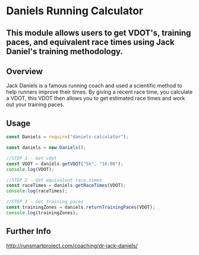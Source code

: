# Daniels Running Calculator

## This module allows users to get VDOT's, training paces, and equivalent race times using Jack Daniel's training methodology.

## Overview

Jack Daniels is a famous running coach and used a scientific method to help runners improve their times.
By giving a recent race time, you calculate a VDOT, this VDOT then allows you to get estimated race times and work out your training paces.

## Usage
```javascript
const Daniels = require("daniels-calculator");

const daniels = new Daniels();

//STEP 1 - Get vdot
const VDOT = daniels.getVDOT("5k", "16:00");
console.log(VDOT);

//STEP 2 - Get equivalent race times
const raceTimes = daniels.getRaceTimes(VDOT);
console.log(raceTimes);

//STEP 3 - Get training paces
const trainingZones = daniels.returnTrainingPaces(VDOT);
console.log(trainingZones);
```



## Further Info

http://runsmartproject.com/coaching/dr-jack-daniels/

